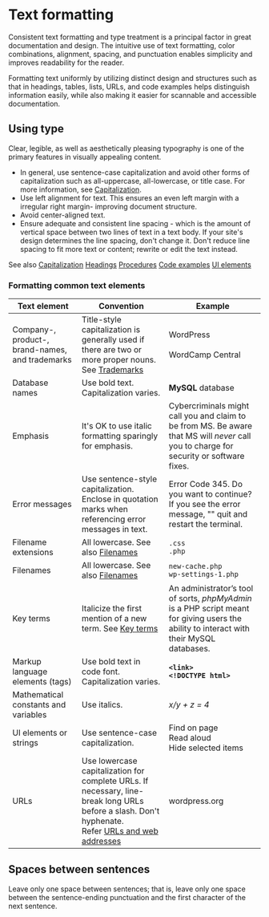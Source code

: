 # Text formatting

Consistent text formatting and type treatment is a principal factor in great documentation and design. The intuitive use of text formatting, color combinations, alignment, spacing, and punctuation enables simplicity and improves readability for the reader.

Formatting text uniformly by utilizing distinct design and structures such as that in headings, tables, lists, URLs, and code examples helps distinguish information easily, while also making it easier for scannable and accessible documentation.

## Using type

Clear, legible, as well as aesthetically pleasing typography is one of the primary features in visually appealing content.

- In general, use sentence-case capitalization and avoid other forms of capitalization such as all-uppercase, all-lowercase, or title case.
  For more information, see [Capitalization]().
- Use left alignment for text. This ensures an even left margin with a irregular right margin- improving document structure.
- Avoid center-aligned text.
- Ensure adequate and consistent line spacing - which is the amount of vertical space between two lines of text in a text body. If your site's design determines the line spacing, don't change it. Don't reduce line spacing to fit more text or content; rewrite or edit the text instead.

See also
[Capitalization]()
[Headings]()
[Procedures]()
[Code examples]()
[UI elements]()

### Formatting common text elements

| Text element | Convention | Example |
|--------------|------------|---------|
| Company-, product-, brand-names, and trademarks | Title-style capitalization is generally used if there are two or more proper nouns. See [Trademarks]() | WordPress<br /><br />WordCamp Central  |
| Database names | Use bold text. Capitalization varies. | **MySQL** database |
| Emphasis | It's OK to use italic formatting sparingly for emphasis. | Cybercriminals might call you and claim to be from MS. Be aware that MS will *never* call you to charge for security or software fixes. |
| Error messages | Use sentence-style capitalization. Enclose in quotation marks when referencing error messages in text. | Error Code 345. Do you want to continue? <br /> If you see the error message, "" quit and restart the terminal. |
| Filename extensions | All lowercase. See also [Filenames]() | `.css`<br />`.php` |
| Filenames | All lowercase. See also [Filenames]() | `new-cache.php`<br />`wp-settings-1.php` |
| Key terms | Italicize the first mention of a new term. See [Key terms]() | An administrator’s tool of sorts, *phpMyAdmin* is a PHP script meant for giving users the ability to interact with their MySQL databases. |
| Markup language elements (tags) | Use bold text in code font. Capitalization varies. | **`<link>`**<br />**`<!DOCTYPE html>`** |
| Mathematical constants and variables | Use italics. | *x/y + z = 4* |
| UI elements or strings | Use sentence-case capitalization. | Find on page <br /> Read aloud <br /> Hide selected items |
| URLs | Use lowercase capitalization for complete URLs. If necessary, line-break long URLs before a slash. Don't hyphenate.<br />Refer [URLs and web addresses]() |  wordpress.org |

## Spaces between sentences

Leave only one space between sentences; that is, leave only one space between the sentence-ending punctuation and the first character of the next sentence.
